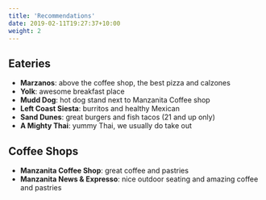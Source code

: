 ```yaml
---
title: 'Recommendations'
date: 2019-02-11T19:27:37+10:00
weight: 2
---
```



## Eateries

- **Marzanos**: above the coffee shop, the best pizza and calzones
- **Yolk**: awesome breakfast place
- **Mudd Dog**: hot dog stand next to Manzanita Coffee shop
- **Left Coast Siesta**: burritos and healthy Mexican
- **Sand Dunes**: great burgers and fish tacos (21 and up only)
- **A Mighty Thai**: yummy Thai, we usually do take out

## Coffee Shops

- **Manzanita Coffee Shop**: great coffee and pastries
- **Manzanita News & Expresso**: nice outdoor seating and amazing coffee and pastries
